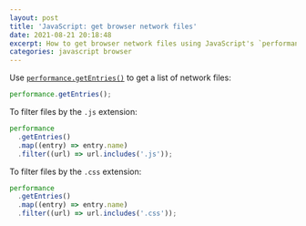 ```yaml
---
layout: post
title: 'JavaScript: get browser network files'
date: 2021-08-21 20:18:48
excerpt: How to get browser network files using JavaScript's `performance.getEntries()`.
categories: javascript browser
---
```


Use [`performance.getEntries()`](https://developer.mozilla.org/docs/Web/API/Performance/getEntries) to get a list of network files:

```js
performance.getEntries();
```

To filter files by the `.js` extension:

```js
performance
  .getEntries()
  .map((entry) => entry.name)
  .filter((url) => url.includes('.js'));
```

To filter files by the `.css` extension:

```js
performance
  .getEntries()
  .map((entry) => entry.name)
  .filter((url) => url.includes('.css'));
```
